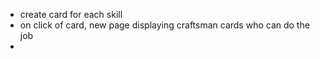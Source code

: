 - create card for each skill
- on click of card, new page displaying craftsman cards who can do the job
-
